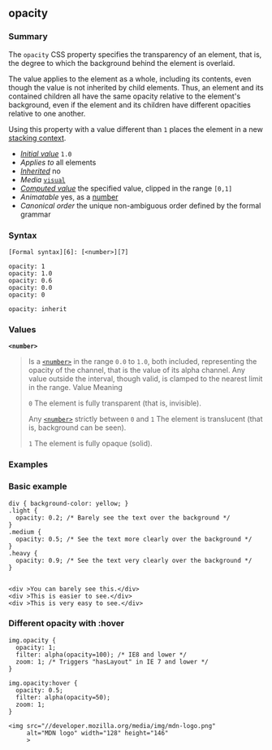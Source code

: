 ## opacity

### Summary

The `opacity` CSS property specifies the transparency of an element, that is, the degree to which the background behind the element is overlaid.

The value applies to the element as a whole, including its contents, even though the value is not inherited by child elements. Thus, an element and its contained children all have the same opacity relative to the element's background, even if the element and its children have different opacities relative to one another.

Using this property with a value different than `1` places the element in a new [stacking context][0].

* _[Initial value][1]_ `1.0` 
* _Applies to_ all elements 
* _[Inherited][2]_ no 
* _Media_ [`visual`][3] 
* _[Computed value][4]_ the specified value, clipped in the range `[0,1]` 
* _Animatable_ yes, as a [number][5] 
* _Canonical order_ the unique non-ambiguous order defined by the formal grammar

### Syntax

    [Formal syntax][6]: [<number>][7]

    opacity: 1
    opacity: 1.0
    opacity: 0.6
    opacity: 0.0
    opacity: 0
    
    opacity: inherit
    

### Values

**`<number>`**

> Is a [`<number>`][8] in the range `0.0` to `1.0`, both included, representing the opacity of the channel, that is the value of its alpha channel. Any value outside the interval, though valid, is clamped to the nearest limit in the range.
> Value
> Meaning
> 
> `0`
> The element is fully transparent (that is, invisible).
> 
> Any [`<number>`][8] strictly between `0` and `1`
> The element is translucent (that is, background can be seen).
> 
> `1`
> The element is fully opaque (solid).
> 
> 

### Examples

### Basic example

    div { background-color: yellow; }
    .light {
      opacity: 0.2; /* Barely see the text over the background */
    }
    .medium {
      opacity: 0.5; /* See the text more clearly over the background */
    }
    .heavy {
      opacity: 0.9; /* See the text very clearly over the background */
    }
    

    <div >You can barely see this.</div>
    <div >This is easier to see.</div>
    <div >This is very easy to see.</div>
    

    

### Different opacity with :hover

    img.opacity {
      opacity: 1;
      filter: alpha(opacity=100); /* IE8 and lower */
      zoom: 1; /* Triggers "hasLayout" in IE 7 and lower */
    }
     
    img.opacity:hover {
      opacity: 0.5;
      filter: alpha(opacity=50);
      zoom: 1;
    }

    <img src="//developer.mozilla.org/media/img/mdn-logo.png"
         alt="MDN logo" width="128" height="146"
         >
    

    



[0]: https://developer.mozilla.org/en/docs/CSS/Understanding_z-index/The_stacking_context "CSS/Understanding_z-index/The_stacking_context"
[1]: https://developer.mozilla.org/en/docs/CSS/initial_value
[2]: https://developer.mozilla.org/en/docs/CSS/inheritance
[3]: https://developer.mozilla.org/en/docs/CSS/@media#Media_groups
[4]: https://developer.mozilla.org/en/docs/CSS/computed_value
[5]: https://developer.mozilla.org/en/docs/CSS/number#Interpolation "Values of the <number> CSS data type are interpolated as real, floating-point, numbers."
[6]: https://developer.mozilla.org/en/docs/CSS/Value_definition_syntax "CSS/Value_definition_syntax"
[7]: https://developer.mozilla.org/en/docs/Web/CSS/number
[8]: https://developer.mozilla.org/en/docs/Web/CSS/number "The documentation about this has not yet been written; please consider contributing!"